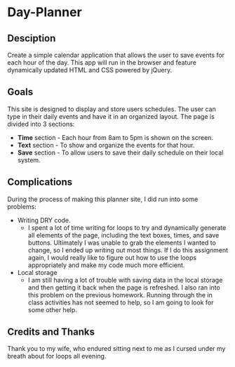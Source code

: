 # Day-Planner

## Desciption
Create a simple calendar application that allows the user to save events for each hour of the day. This app will run in the browser and feature dynamically updated HTML and CSS powered by jQuery.

## Goals

This site is designed to display and store users schedules. The user can type in their daily events and have it in an organized layout. The page is divided into 3 sections:



* **Time** section - Each hour from 8am to 5pm is shown on the screen.
* **Text** section - To show and organize the events for that hour.
* **Save** section - To allow users to save their daily schedule on their local system.

## Complications

During the process of making this planner site, I did run into some problems: 

* Writing DRY code.
    * I spent a lot of time writing for loops to try and dynamically generate all elements of the page, including the text boxes, times, and save buttons. Ultimately I was unable to grab the elements I wanted to change, so I ended up writing out most things. If I do this assignment again, I would really like to figure out how to use the loops appropriately and make my code much more efficient.
* Local storage
    * I am still having a lot of trouble with saving data in the local storage and then getting it back when the page is refreshed. I also ran into this problem on the previous homework. Running through the in class activities has not seemed to help, so I am going to look for some other help.

## Credits and Thanks

Thank you to my wife, who endured sitting next to me as I cursed under my breath about for loops all evening.
